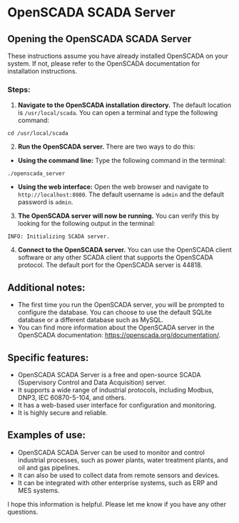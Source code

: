 # OpenSCADA SCADA Server
## Opening the OpenSCADA SCADA Server

These instructions assume you have already installed OpenSCADA on your system. If not, please refer to the OpenSCADA documentation for installation instructions.

### **Steps:**

1. **Navigate to the OpenSCADA installation directory.** The default location is `/usr/local/scada`. You can open a terminal and type the following command:

```
cd /usr/local/scada
```

2. **Run the OpenSCADA server.** There are two ways to do this:

 - **Using the command line:** Type the following command in the terminal:

 ```
 ./openscada_server
 ```

 - **Using the web interface:** Open the web browser and navigate to `http://localhost:8080`. The default username is `admin` and the default password is `admin`.

3. **The OpenSCADA server will now be running.** You can verify this by looking for the following output in the terminal:

 ```
 INFO: Initializing SCADA server.
 ```

4. **Connect to the OpenSCADA server.** You can use the OpenSCADA client software or any other SCADA client that supports the OpenSCADA protocol. The default port for the OpenSCADA server is 44818.

## **Additional notes:**

* The first time you run the OpenSCADA server, you will be prompted to configure the database. You can choose to use the default SQLite database or a different database such as MySQL.
* You can find more information about the OpenSCADA server in the OpenSCADA documentation: https://openscada.org/documentation/.

## **Specific features:**

* OpenSCADA SCADA Server is a free and open-source SCADA (Supervisory Control and Data Acquisition) server.
* It supports a wide range of industrial protocols, including Modbus, DNP3, IEC 60870-5-104, and others.
* It has a web-based user interface for configuration and monitoring.
* It is highly secure and reliable.

## **Examples of use:**

* OpenSCADA SCADA Server can be used to monitor and control industrial processes, such as power plants, water treatment plants, and oil and gas pipelines.
* It can also be used to collect data from remote sensors and devices.
* It can be integrated with other enterprise systems, such as ERP and MES systems.

I hope this information is helpful. Please let me know if you have any other questions.

